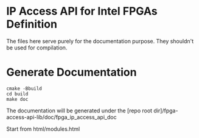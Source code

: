 # IP Access API for Intel FPGAs Definition

The files here serve purely for the documentation purpose. They shouldn't be used for compilation.

# Generate Documentation

```
cmake -Bbuild
cd build
make doc
```

The documentation will be generated under the [repo root dir]/fpga-access-api-lib/doc/fpga_ip_access_api_doc

Start from html/modules.html
